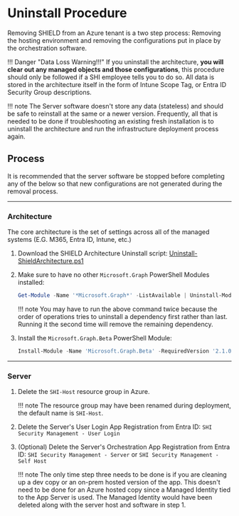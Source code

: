 # Uninstall Procedure

Removing SHIELD from an Azure tenant is a two step process:
Removing the hosting environment and removing the configurations put in place by the orchestration software.

!!! Danger "Data Loss Warning!!!"
    If you uninstall the architecture, **you will clear out any managed objects and those configurations**, this procedure should only be followed if a SHI employee tells you to do so.
    All data is stored in the architecture itself in the form of Intune Scope Tag, or Entra ID Security Group descriptions.

!!! note
    The Server software doesn't store any data (stateless) and should be safe to reinstall at the same or a newer version.
    Frequently, all that is needed to be done if troubleshooting an existing fresh installation is to uninstall the architecture and run the infrastructure deployment process again.

## Process

It is recommended that the server software be stopped before completing any of the below so that new configurations are not generated during the removal process.

---

### Architecture

The core architecture is the set of settings across all of the managed systems (E.G. M365, Entra ID, Intune, etc.)

1. Download the SHIELD Architecture Uninstall script:
[Uninstall-ShieldArchitecture.ps1](Assets/Scripts/Uninstall-ShieldArchitecture.ps1)

2. Make sure to have no other `Microsoft.Graph` PowerShell Modules installed:

    ``` PowerShell title="Uninstall all Microsoft 365 Graph API PowerShell Modules"
    Get-Module -Name '*Microsoft.Graph*' -ListAvailable | Uninstall-Module
    ```

    !!! note
        You may have to run the above command twice because the order of operations tries to uninstall a dependency first rather than last. Running it the second time will remove the remaining dependency.

3. Install the `Microsoft.Graph.Beta` PowerShell Module:

    ``` PowerShell title="Install Microsoft 365 Graph API Beta Modules"
    Install-Module -Name 'Microsoft.Graph.Beta' -RequiredVersion '2.1.0' -Scope 'AllUsers'
    ```

---

### Server

1. Delete the `SHI-Host` resource group in Azure.

    !!! note
        The resource group may have been renamed during deployment, the default name is `SHI-Host`.

2. Delete the Server's User Login App Registration from Entra ID:
`SHI Security Management - User Login`

3. (Optional) Delete the Server's Orchestration App Registration from Entra ID:
`SHI Security Management - Server` or `SHI Security Management - Self Host`

    !!! note
        The only time step three needs to be done is if you are cleaning up a dev copy or an on-prem hosted version of the app. This doesn't need to be done for an Azure hosted copy since a Managed Identity tied to the App Server is used.
        The Managed Identity would have been deleted along with the server host and software in step 1.
